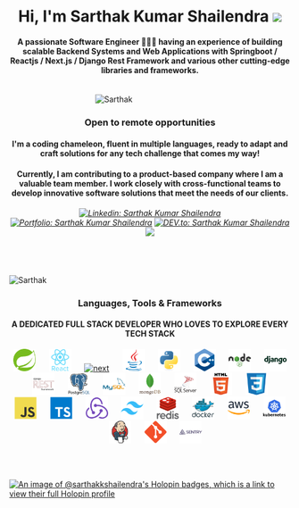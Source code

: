 
<h1 align="center">Hi, I'm Sarthak Kumar Shailendra <img src="https://media.giphy.com/media/hvRJCLFzcasrR4ia7z/giphy.gif" width="25px"> </h1>

<h4 align="center">A passionate Software Engineer 👨🏻‍💻 having an experience of building scalable Backend Systems and Web Applications with Springboot / Reactjs / Next.js / Django Rest Framework and various other cutting-edge libraries and frameworks.</h4>
<br>
<img align="right" width="350" alt="Sarthak" src="https://github.com/user-attachments/assets/1933184a-6255-4efb-b3be-2e1a8f77dae5">
<!-- https://github.com/user-attachments/assets/b1ecfb32-df29-4ed8-9734-8c470d5c3db4 -->

<br>

<h3 align="center">Open to remote opportunities </h3>

<h4 align="center"> I'm a coding chameleon, fluent in multiple languages, ready to adapt and craft solutions for any tech challenge that comes my way! </h4>

<h4 align="center"> Currently, I am contributing to a product-based company where I am a valuable team member. I work closely with cross-functional teams to develop innovative software solutions that meet the needs of our clients. </h4>

<h6 align="center">

[![Linkedin: Sarthak Kumar Shailendra](https://img.shields.io/badge/-Sarthak%20Kumar%20Shailendra-blue?style=flat-square&logo=linkedin&logoColor=white&link=https://www.linkedin.com/in/sarthak-kumar-shailendra/)](https://www.linkedin.com/in/sarthak-kumar-shailendra/)
[![Portfolio: Sarthak Kumar Shailendra](https://img.shields.io/badge/-👨🏻‍💻%20Portfolio-steelblue?style=flat-square&logo=&logoColor=white&link=https://sarthak-kumar-shailendra.github.io/portfolio/)](https://sarthak-kumar-shailendra.github.io/portfolio/)
[![DEV.to: Sarthak Kumar Shailendra](https://img.shields.io/badge/-Blogs-white?style=flat-square&logo=dev.to&logoColor=black&link=https://dev.to/sarthakkumarshailendra)](https://dev.to/sarthakkumarshailendra)
![](https://komarev.com/ghpvc/?username=sarthak-kumar-shailendra&color=0f77bd&style=flat)
</h6>
<!-- <div class="button2-margin"><a class="main-button" href="https://drive.google.com/file/d/1Csq5_jc6Oo0goOVYkmU5b8whCXvz6b00/view" target="_blank">See my resume</a></div> -->

<br>
<br>
<img align="left" width="350" alt="Sarthak" src="https://github.com/user-attachments/assets/eab249b3-4587-404d-b452-ed51d03c4c45">
<!-- https://github.com/user-attachments/assets/e8aa10cb-682f-4f57-90ed-edfd97d688ab -->

<br>
<h3 align="center"> Languages, Tools & Frameworks </h3>
<h4 align="center">A DEDICATED FULL STACK DEVELOPER WHO LOVES TO EXPLORE EVERY TECH STACK</h4>
<div align="center">

[<img src="https://raw.githubusercontent.com/devicons/devicon/master/icons/spring/spring-original.svg" alt="spring" height="40"/>](https://spring.io/)
&nbsp;&nbsp;&nbsp;&nbsp;
[<img src="https://raw.githubusercontent.com/devicons/devicon/master/icons/react/react-original-wordmark.svg" alt="react" height="40"/>](https://reactjs.org/)
&nbsp;&nbsp;&nbsp;&nbsp;
[<img src="https://cdn.jsdelivr.net/gh/devicons/devicon@latest/icons/nextjs/nextjs-original.svg" alt="next" height="40"/>](https://nextjs.org/)
&nbsp;&nbsp;&nbsp;&nbsp;
[<img src="https://raw.githubusercontent.com/devicons/devicon/master/icons/java/java-original.svg" alt="java" height="40"/>](https://www.java.com/)
&nbsp;&nbsp;&nbsp;&nbsp;
[<img src="https://raw.githubusercontent.com/devicons/devicon/master/icons/python/python-original.svg" alt="python" height="40"/>](https://www.python.org/)
&nbsp;&nbsp;&nbsp;&nbsp;
[<img src="https://raw.githubusercontent.com/devicons/devicon/master/icons/cplusplus/cplusplus-original.svg" alt="cplusplus" height="40"/>](https://www.w3schools.com/cpp/)
&nbsp;&nbsp;&nbsp;&nbsp;
[<img src="https://raw.githubusercontent.com/devicons/devicon/master/icons/nodejs/nodejs-original-wordmark.svg" alt="nodejs" height="40"/>](https://nodejs.org)
&nbsp;&nbsp;&nbsp;&nbsp;
[<img src="https://raw.githubusercontent.com/devicons/devicon/master/icons/django/django-plain-wordmark.svg" alt="django" height="40"/>](https://www.djangoproject.com/)
&nbsp;&nbsp;&nbsp;&nbsp;
[<img src="https://raw.githubusercontent.com/devicons/devicon/master/icons/djangorest/djangorest-original-wordmark.svg" alt="djangorest" height="40"/>](https://www.django-rest-framework.org/)
&nbsp;&nbsp;&nbsp;&nbsp;
[<img src="https://raw.githubusercontent.com/devicons/devicon/master/icons/postgresql/postgresql-original-wordmark.svg" alt="postgresql" height="40"/>](https://www.postgresql.org/)
&nbsp;&nbsp;&nbsp;&nbsp;
[<img src="https://raw.githubusercontent.com/devicons/devicon/master/icons/mysql/mysql-original-wordmark.svg" alt="mysql" height="40"/>](https://www.mysql.com/)
&nbsp;&nbsp;&nbsp;&nbsp;
[<img src="https://raw.githubusercontent.com/devicons/devicon/master/icons/mongodb/mongodb-original-wordmark.svg" alt="mongodb" height="40"/>](https://www.mongodb.com/)
&nbsp;&nbsp;&nbsp;&nbsp;
[<img src="https://raw.githubusercontent.com/devicons/devicon/master/icons/microsoftsqlserver/microsoftsqlserver-original-wordmark.svg" alt="microsoftsqlserver" height="40"/>](https://www.microsoft.com/en-in/sql-server/sql-server-downloads/)
&nbsp;&nbsp;&nbsp;&nbsp;
[<img src="https://raw.githubusercontent.com/devicons/devicon/master/icons/html5/html5-original-wordmark.svg" alt="html5" height="40"/>](https://www.w3.org/html/)
&nbsp;&nbsp;&nbsp;&nbsp;
[<img src="https://raw.githubusercontent.com/devicons/devicon/master/icons/css3/css3-original.svg" alt="css3" height="40"/>](https://www.w3schools.com/css/)
&nbsp;&nbsp;&nbsp;&nbsp;
[<img src="https://raw.githubusercontent.com/devicons/devicon/master/icons/javascript/javascript-original.svg" alt="javascript" height="40"/>](https://www.w3schools.com/js/)
&nbsp;&nbsp;&nbsp;&nbsp;
[<img src="https://raw.githubusercontent.com/devicons/devicon/master/icons/typescript/typescript-original.svg" alt="typescript" height="40"/>](https://www.typescriptlang.org/)
&nbsp;&nbsp;&nbsp;&nbsp;
[<img src="https://raw.githubusercontent.com/devicons/devicon/master/icons/redux/redux-original.svg" alt="redux" height="40"/>](https://redux.js.org/)
&nbsp;&nbsp;&nbsp;&nbsp;
[<img src="https://raw.githubusercontent.com/devicons/devicon/master/icons/tailwindcss/tailwindcss-original.svg" alt="tailwindcss" height="40"/>](https://tailwindcss.com/)
&nbsp;&nbsp;&nbsp;&nbsp;
[<img src="https://raw.githubusercontent.com/devicons/devicon/master/icons/redis/redis-original-wordmark.svg" alt="redis" height="40"/>](https://redis.io/)
&nbsp;&nbsp;&nbsp;&nbsp;
[<img src="https://raw.githubusercontent.com/devicons/devicon/master/icons/docker/docker-original-wordmark.svg" alt="docker" height="40"/>](https://www.docker.com/)
&nbsp;&nbsp;&nbsp;&nbsp;
[<img src="https://raw.githubusercontent.com/devicons/devicon/master/icons/amazonwebservices/amazonwebservices-original-wordmark.svg" alt="aws" height="40"/>](https://aws.amazon.com/)
&nbsp;&nbsp;&nbsp;&nbsp;
[<img src="https://raw.githubusercontent.com/devicons/devicon/master/icons/kubernetes/kubernetes-original-wordmark.svg" alt="kubernetes" height="40"/>](https://kubernetes.io/)
&nbsp;&nbsp;&nbsp;&nbsp;
[<img src="https://raw.githubusercontent.com/devicons/devicon/master/icons/jenkins/jenkins-original.svg" alt="jenkins" height="40"/>](https://www.jenkins.io)
&nbsp;&nbsp;&nbsp;&nbsp;
[<img src="https://raw.githubusercontent.com/devicons/devicon/master/icons/git/git-original.svg" alt="git" height="40"/>](https://git-scm.com/)
&nbsp;&nbsp;&nbsp;&nbsp;
[<img src="https://raw.githubusercontent.com/devicons/devicon/master/icons/sentry/sentry-original-wordmark.svg" alt="sentry" height="40"/>](https://sentry.io)

</div>

<br>
<br>

[![An image of @sarthakkshailendra's Holopin badges, which is a link to view their full Holopin profile](https://holopin.me/sarthakkshailendra)](https://holopin.io/@sarthakkshailendra)



<!--
https://github.com/user-attachments/assets/cfc7f507-dee0-43cd-9795-02893623e163
https://github.com/user-attachments/assets/ada59e89-3cdd-4be1-929c-b4b2fff51861
https://github.com/user-attachments/assets/90c018fa-76f7-415c-baa1-30db6da4da97
<p>&nbsp;<img align="center" src="https://github-readme-stats.vercel.app/api?username=sarthak-kumar-shailendra&show_icons=true&locale=en" alt="sarthak-kumar-shailendra" /></p>

<p><img align="center" src="https://github-readme-streak-stats.herokuapp.com/?user=sarthak-kumar-shailendra&" alt="sarthak-kumar-shailendra" /></p>
-->
<!--
**sarthak-kumar-shailendra/sarthak-kumar-shailendra** is a ✨ _special_ ✨ repository because its `README.md` (this file) appears on your GitHub profile.

Here are some ideas to get you start
ed:

- 🔭 I’m currently working on ...
- 🌱 I’m currently learning ...
- 👯 I’m looking to collaborate on ...
- 🤔 I’m looking for help with ...
- 💬 Ask me about ...
- 📫 How to reach me: ...
- 😄 Pronouns: ...
- ⚡ Fun fact: ...
-->
